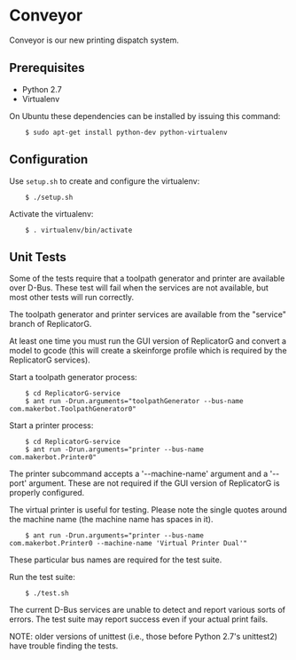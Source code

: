 Conveyor
========

Conveyor is our new printing dispatch system.

Prerequisites
-------------

* Python 2.7
* Virtualenv

On Ubuntu these dependencies can be installed by issuing this command:

        $ sudo apt-get install python-dev python-virtualenv

Configuration
-------------

Use `setup.sh` to create and configure the virtualenv:

        $ ./setup.sh

Activate the virtualenv:

        $ . virtualenv/bin/activate

Unit Tests
----------

Some of the tests require that a toolpath generator and printer are available
over D-Bus. These test will fail when the services are not available, but most
other tests will run correctly.

The toolpath generator and printer services are available from the "service"
branch of ReplicatorG.

At least one time you must run the GUI version of ReplicatorG and convert a
model to gcode (this will create a skeinforge profile which is required by the
ReplicatorG services).

Start a toolpath generator process:

        $ cd ReplicatorG-service
        $ ant run -Drun.arguments="toolpathGenerator --bus-name com.makerbot.ToolpathGenerator0"

Start a printer process:

        $ cd ReplicatorG-service
        $ ant run -Drun.arguments="printer --bus-name com.makerbot.Printer0"

The printer subcommand accepts a '--machine-name' argument and a '--port'
argument. These are not required if the GUI version of ReplicatorG is properly
configured.

The virtual printer is useful for testing. Please note the single quotes around
the machine name (the machine name has spaces in it).

        $ ant run -Drun.arguments="printer --bus-name com.makerbot.Printer0 --machine-name 'Virtual Printer Dual'"

These particular bus names are required for the test suite.

Run the test suite:

        $ ./test.sh

The current D-Bus services are unable to detect and report various sorts of
errors. The test suite may report success even if your actual print fails.

NOTE: older versions of unittest (i.e., those before Python 2.7's unittest2)
have trouble finding the tests.
